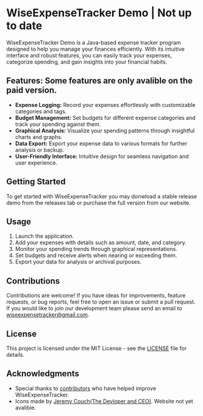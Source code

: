 # WiseExpenseTracker Demo | Not up to date

WiseExpenseTracker Demo is a Java-based expense tracker program designed to help you manage your finances efficiently. With its intuitive interface and robust features, you can easily track your expenses, categorize spending, and gain insights into your financial habits.

## Features: Some features are only avalible on the paid version.
- **Expense Logging:** Record your expenses effortlessly with customizable categories and tags.
- **Budget Management:** Set budgets for different expense categories and track your spending against them.
- **Graphical Analysis:** Visualize your spending patterns through insightful charts and graphs.
- **Data Export:** Export your expense data to various formats for further analysis or backup.
- **User-Friendly Interface:** Intuitive design for seamless navigation and user experience.
  
## Getting Started
To get started with WiseExpenseTracker you may donwload a stable release demo from the releases tab or purchase the full version from our website.

## Usage
1. Launch the application.
2. Add your expenses with details such as amount, date, and category.
3. Monitor your spending trends through graphical representations.
4. Set budgets and receive alerts when nearing or exceeding them.
5. Export your data for analysis or archival purposes.
   
## Contributions
Contributions are welcome! If you have ideas for improvements, feature requests, or bug reports, feel free to open an issue or submit a pull request. If you would like to join our development team please send an email to wiseexpensetracker@gmail.com.

## License
This project is licensed under the MIT License - see the [LICENSE](LICENSE) file for details.

## Acknowledgments
- Special thanks to [contributors](CONTRIBUTORS.md) who have helped improve WiseExpenseTracker.
- Icons made by [Jeremy Couch(The Devloper and CEO)](https://www.WiseExpenseTracker.com). Website not yet avalible.
